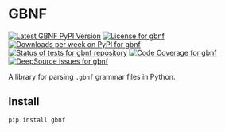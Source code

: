 # GBNF

<a href="https://pypi.org/project/gbnf"><img alt="Latest GBNF PyPI Version" src="https://badge.fury.io/py/gbnf.svg" /></a>
<a href="https://github.com/ambient-labs/GBNF/packages/gbnf/blob/master/LICENSE"><img alt="License for gbnf" src="https://img.shields.io/pypi/l/gbnf" /></a>
<a href="https://pypi.org/project/gbnf"><img alt="Downloads per week on PyPI for gbnf" src="https://img.shields.io/pypi/dw/gbnf" /></a>
<a href="https://github.com/ambient-labs/GBNF/packages/gbnf/actions/workflows/tests.yaml"><img src="https://github.com/ambient-labs/GBNF/packages/gbnf/actions/workflows/tests.yaml/badge.svg" alt="Status of tests for gbnf repository" /></a>
<a href="https://codecov.io/gh/ambient-labs/gbnf"><img alt="Code Coverage for gbnf" src="https://img.shields.io/codecov/c/github/ambient-labs/gbnf" /></a>
<a href="https://deepsource.io/gh/ambient-labs/gbnf/?ref=repository-badge"><img alt="DeepSource issues for gbnf" src="https://deepsource.io/gh/ambient-labs/gbnf.svg/?label=active+issues&show_trend=true" /></a>

A library for parsing `.gbnf` grammar files in Python.

## Install

```bash
pip install gbnf
```
